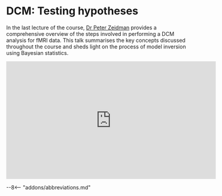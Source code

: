 # DCM: Testing hypotheses

In the last lecture of the course, [Dr Peter Zeidman](https://peterzeidman.co.uk) provides a comprehensive overview of the steps involved in performing a DCM analysis for fMRI data. This talk summarises the key concepts discussed throughout the course and sheds light on the process of model inversion using Bayesian statistics.

<iframe width="560" height="315" src="https://www.youtube.com/embed/Yba3-2KPfSo?si=NmlOCtyCs4uCPoir" title="YouTube video player" frameborder="0" allow="accelerometer; autoplay; clipboard-write; encrypted-media; gyroscope; picture-in-picture; web-share" allowfullscreen></iframe>

--8<-- "addons/abbreviations.md"